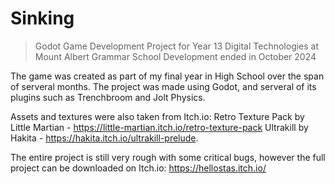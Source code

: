 # Sinking
> Godot Game Development Project for Year 13 Digital Technologies at Mount Albert Grammar School
Development ended in October 2024

The game was created as part of my final year in High School over the span of serveral months. The project was made using Godot, and serveral of its plugins such as Trenchbroom and Jolt Physics.

Assets and textures were also taken from Itch.io:
Retro Texture Pack by Little Martian - https://little-martian.itch.io/retro-texture-pack
Ultrakill by Hakita - https://hakita.itch.io/ultrakill-prelude. 

The entire project is still very rough with some critical bugs, however the full project can be downloaded on Itch.io:
https://hellostas.itch.io/
